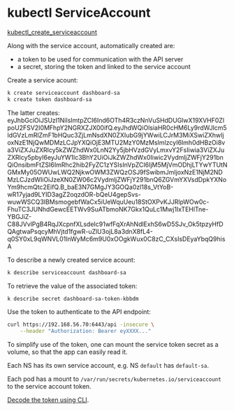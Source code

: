 # kubectl ServiceAccount

[kubectl_create_serviceaccount](https://kubernetes.io/docs/reference/kubectl/generated/kubectl_create/kubectl_create_serviceaccount/)

Along with the service account, automatically created are:

* a token to be used for communication with the API server
* a secret, storing the token and linked to the service account

Create a service acount:
```sh
k create serviceaccount dashboard-sa
k create token dashboard-sa
```

The latter creates:
eyJhbGciOiJSUzI1NiIsImtpZCI6Ind6OTh4R3czNnVuSHdDUGlwX19XVHF0ZlpoU2FSV2I0MFhpY2NGRXZJX00ifQ.eyJhdWQiOlsiaHR0cHM6Ly9rdWJlcm5ldGVzLmRlZmF1bHQuc3ZjLmNsdXN0ZXIubG9jYWwiLCJrM3MiXSwiZXhwIjoxNzE1NjQwMDMzLCJpYXQiOjE3MTU2MzY0MzMsImlzcyI6Imh0dHBzOi8va3ViZXJuZXRlcy5kZWZhdWx0LnN2Yy5jbHVzdGVyLmxvY2FsIiwia3ViZXJuZXRlcy5pbyI6eyJuYW1lc3BhY2UiOiJkZWZhdWx0Iiwic2VydmljZWFjY291bnQiOnsibmFtZSI6ImRhc2hib2FyZC1zYSIsInVpZCI6IjM5MjVmODhjLTYwYTUtNGMxMy05OWUwLWQ2NjkwOWM3ZWQzOSJ9fSwibmJmIjoxNzE1NjM2NDMzLCJzdWIiOiJzeXN0ZW06c2VydmljZWFjY291bnQ6ZGVmYXVsdDpkYXNoYm9hcmQtc2EifQ.B_baE3N7GMgJY3GOQa0zl18s_VtYoB-wR17yjad9LYID3agZ2oqzdOR-bQeU4gepSvs-wuwWSCQ3IBMsmogebfWaCx5iUeWquUeu18StOXPvKJJRlpWOw0c-FhuTC3JUNhdGewcEETWv9SuATbmoNK7Gkx1QuLc1Mwj1IxTEHlTne-YBGJiZ-C88JVvlPgB4RqJXcpnfXLsdeIc91wfFqXrAhNdlExhS6wD5SJv_Ok5tpzyHfDQAgtwaPsqcyMhVjtd1fgwR-uZlU3ojL8a3dnX8fL4-q0SY0xL9qWNVL01InWyMc6m9U0xOOgkWux0C8zC_CXsIsDEyaYbqQ9hisA


To describe a newly created service acount:
```sh
k describe serviceaccount dashboard-sa
```

To retrieve the value of the associated token:
```sh
k describe secret dashboard-sa-token-kbbdm
```

Use the token to authenticate to the API endpoint:
```sh
curl https://192.168.56.70:6443/api -insecure \
    --header "Authorization: Bearer eyXXXX..."
```

To simplify use of the token, one can mount the service token secret as a
volume, so that the app can easily read it.

Each NS has its own service account, e.g. NS `default` has `default-sa`.

Each pod has a mount to `/var/run/secrets/kubernetes.io/serviceaccount` to the
service account token.

[Decode the token using CLI](https://gist.github.com/angelo-v/e0208a18d455e2e6ea3c40ad637aac53).